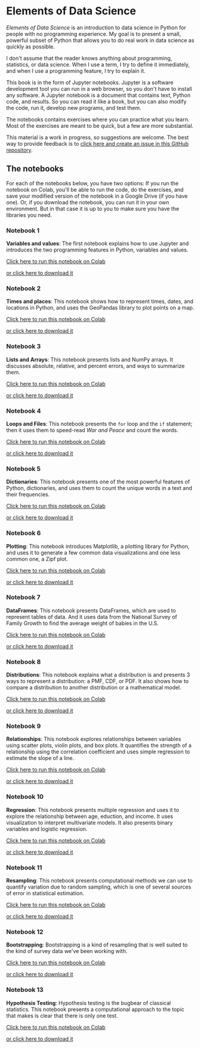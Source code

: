 # Elements of Data Science

*Elements of Data Science* is an introduction to data science in Python for people with no programming experience.  My goal is to present a small, powerful subset of Python that allows you to do real work in data science as quickly as possible.  

I don't assume that the reader knows anything about programming, statistics, or data science.  When I use a term, I try to define it immediately, and when I use a programming feature, I try to explain it.

This book is in the form of Jupyter notebooks.  Jupyter is a software development tool you can run in a web browser, so you don't have to install any software.  A Jupyter notebook is a document that contains text, Python code, and results.  So you can read it like a book, but you can also modify the code, run it, develop new programs, and test them.

The notebooks contains exercises where you can practice what you learn.  Most of the exercises are meant to be quick, but a few are more substantial.

This material is a work in progress, so suggestions are welcome.  The best way to provide feedback is to [click here and create an issue in this GitHub repository](https://github.com/AllenDowney/ElementsOfDataScience/issues).


## The notebooks

For each of the notebooks below, you have two options: If you run the notebook on Colab, you'll be able to run the code, do the exercises, and save your modified version of the notebook in a Google Drive (if you have one).  Or, if you download the notebook, you can run it in your own environment.  But in that case it is up to you to make sure you have the libraries you need.

### Notebook 1

**Variables and values**: The first notebook explains how to use Jupyter and introduces the two programming features in Python, variables and values.

[Click here to run this notebook on Colab](https://colab.research.google.com/github/AllenDowney/ElementsOfDataScience/blob/master/01_variables.ipynb)

[or click here to download it](https://github.com/AllenDowney/ElementsOfDataScience/raw/master/01_variables.ipynb)


### Notebook 2

**Times and places**: This notebook shows how to represent times, dates, and locations in Python, and uses the GeoPandas library to plot points on a map.

[Click here to run this notebook on Colab](https://colab.research.google.com/github/AllenDowney/ElementsOfDataScience/blob/master/02_times.ipynb)

[or click here to download it](https://github.com/AllenDowney/ElementsOfDataScience/raw/master/02_times.ipynb)


### Notebook 3

**Lists and Arrays**: This notebook presents lists and NumPy arrays.  It discusses absolute, relative, and percent errors, and ways to summarize them.

[Click here to run this notebook on Colab](https://colab.research.google.com/github/AllenDowney/ElementsOfDataScience/blob/master/03_arrays.ipynb)

[or click here to download it](https://github.com/AllenDowney/ElementsOfDataScience/raw/master/03_arrays.ipynb)


### Notebook 4

**Loops and Files**: This notebook presents the `for` loop and the `if` statement; then it uses them to speed-read *War and Peace* and count the words.

[Click here to run this notebook on Colab](https://colab.research.google.com/github/AllenDowney/ElementsOfDataScience/blob/master/04_loops.ipynb)

[or click here to download it](https://github.com/AllenDowney/ElementsOfDataScience/raw/master/04_loops.ipynb)


### Notebook 5

**Dictionaries**: This notebook presents one of the most powerful features of Python, dictionaries, and uses them to count the unique words in a text and their frequencies.

[Click here to run this notebook on Colab](https://colab.research.google.com/github/AllenDowney/ElementsOfDataScience/blob/master/05_dictionaries.ipynb)

[or click here to download it](https://github.com/AllenDowney/ElementsOfDataScience/raw/master/05_dictionaries.ipynb)


### Notebook 6

**Plotting**: This notebook introduces Matplotlib, a plotting library for Python, and uses it to generate a few common data visualizations and one less common one, a Zipf plot.

[Click here to run this notebook on Colab](https://colab.research.google.com/github/AllenDowney/ElementsOfDataScience/blob/master/06_plotting.ipynb)

[or click here to download it](https://github.com/AllenDowney/ElementsOfDataScience/raw/master/06_plotting.ipynb)


### Notebook 7

**DataFrames**: This notebook presents DataFrames, which are used to represent tables of data.  And it uses data from the National Survey of Family Growth to find the average weight of babies in the U.S.

[Click here to run this notebook on Colab](https://colab.research.google.com/github/AllenDowney/ElementsOfDataScience/blob/master/07_dataframes.ipynb)

[or click here to download it](https://github.com/AllenDowney/ElementsOfDataScience/raw/master/07_dataframes.ipynb)


### Notebook 8

**Distributions**: This notebook explains what a distribution is and presents 3 ways to represent a distribution: a PMF, CDF, or PDF.  It also shows how to compare a distribution to another distribution or a mathematical model.

[Click here to run this notebook on Colab](https://colab.research.google.com/github/AllenDowney/ElementsOfDataScience/blob/master/08_distributions.ipynb)

[or click here to download it](https://github.com/AllenDowney/ElementsOfDataScience/raw/master/08_distributions.ipynb)


### Notebook 9

**Relationships**: This notebook explores relationships between variables using scatter plots, violin plots, and box plots.  It quantifies the strength of a relationship using the correlation coefficient and uses simple regression to estimate the slope of a line.

[Click here to run this notebook on Colab](https://colab.research.google.com/github/AllenDowney/ElementsOfDataScience/blob/master/09_relationships.ipynb)

[or click here to download it](https://github.com/AllenDowney/ElementsOfDataScience/raw/master/09_relationships.ipynb)


### Notebook 10

**Regression**: This notebook presents multiple regression and uses it to explore the relationship between age, eduction, and income.  It uses visualization to interpret multivariate models.  It also presents binary variables and logistic regression.

[Click here to run this notebook on Colab](https://colab.research.google.com/github/AllenDowney/ElementsOfDataScience/blob/master/10_regression.ipynb)

[or click here to download it](https://github.com/AllenDowney/ElementsOfDataScience/raw/master/10_regression.ipynb)


### Notebook 11

**Resampling**: This notebook presents computational methods we can use to
quantify variation due to random sampling, which is one of several sources
of error in statistical estimation.

[Click here to run this notebook on Colab](https://colab.research.google.com/github/AllenDowney/ElementsOfDataScience/blob/master/11_resampling.ipynb)

[or click here to download it](https://github.com/AllenDowney/ElementsOfDataScience/raw/master/11_resampling.ipynb)


### Notebook 12

**Bootstrapping**: Bootstrapping is a kind of resampling that is well suited
to the kind of survey data we've been working with.

[Click here to run this notebook on Colab](https://colab.research.google.com/github/AllenDowney/ElementsOfDataScience/blob/master/12_bootstrap.ipynb)

[or click here to download it](https://github.com/AllenDowney/ElementsOfDataScience/raw/master/12_bootstrap.ipynb)

### Notebook 13

**Hypothesis Testing**: Hypothesis testing is the bugbear of classical statistics.
This notebook presents a computational approach to the topic that makes is clear
that there is only one test.

[Click here to run this notebook on Colab](https://colab.research.google.com/github/AllenDowney/ElementsOfDataScience/blob/master/13_hypothesis.ipynb)

[or click here to download it](https://github.com/AllenDowney/ElementsOfDataScience/raw/master/13_hypothesis.ipynb)
